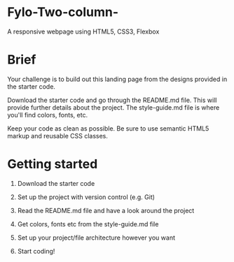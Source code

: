 # Fylo-Two-column-
A responsive webpage using HTML5, CSS3, Flexbox
# Brief

Your challenge is to build out this landing page from the designs provided in the starter code.

Download the starter code and go through the README.md file. This will provide further details about the project. The style-guide.md file is where you'll find colors, fonts, etc.

Keep your code as clean as possible. Be sure to use semantic HTML5 markup and reusable CSS classes.

# Getting started

1. Download the starter code

2. Set up the project with version control (e.g. Git)

3. Read the README.md file and have a look around the project

4. Get colors, fonts etc from the style-guide.md file

5. Set up your project/file architecture however you want

6. Start coding!
